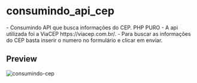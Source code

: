 <h1>consumindo_api_cep</h1>
- Consumindo API que busca informações do CEP. PHP PURO
- A api utilizada foi a ViaCEP https://viacep.com.br/.
- Para buscar as informações do CEP basta inserir o numero no formulário e clicar em enviar.

<h2>Preview</h2>

![consumindo-cep](https://user-images.githubusercontent.com/92311384/160596473-3b1aebe4-5008-486b-99c4-9fd136470255.png)
